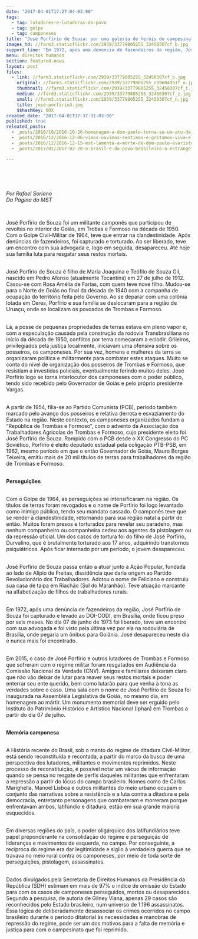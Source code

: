```yaml
---
date: "2017-04-01T17:27:04-03:00"
tags:
  - tag: lutadores-e-lutadoras-do-povo
  - tag: golpe
  - tag: camponeses
title: "José Porfírio de Souza: por uma galeria de heróis do campesinato"
images_hd: //farm3.staticflickr.com/2939/33779805255_32450307cf_b.jpg
support_line: "Em 1972, após uma denúncia de fazendeiros da região, José Porfírio de Souza foi capturado e levado ao DOI-CODI, em Brasília."
menu: direitos humanos
section: featured-news
layout: post
files:
  - link: //farm3.staticflickr.com/2939/33779805255_32450307cf_b.jpg
    original: //farm3.staticflickr.com/2939/33779805255_c19604da1f_o.jpg
    thumbnail: //farm3.staticflickr.com/2939/33779805255_32450307cf_t.jpg
    medium: //farm3.staticflickr.com/2939/33779805255_32450307cf_z.jpg
    small: //farm3.staticflickr.com/2939/33779805255_32450307cf_n.jpg
    title: jose-porfirio3.jpg
    $$hashKey: 0OX
created_date: "2017-04-01T17:37:31-03:00"
published: true
releated_posts:
  - _posts/2016/10/2016-10-26-homenagem-a-dom-paulo-torna-se-um-ato-de-resistencia-a-temer.md
  - _posts/2016/12/2016-12-06-vimos-ouvimos-sentimos-e-gritamos-viva-el-comandante-fidel.md
  - _posts/2016/12/2016-12-15-mst-lamenta-a-morte-de-dom-paulo-evaristo-arns.md
  - _posts/2017/02/2017-02-20-o-brasil-e-do-povo-brasileiro-a-estrangeirizacao-de-terras-deve-ser-combatida-em-dialogo-com-a-sociedade.md

---
```

<p>&nbsp;</p>

<p>&nbsp;</p>

<p><em>Por Rafael Soriano<br />
Da P&aacute;gina do MST</em></p>

<p>&nbsp;</p>

<p>Jos&eacute; Porf&iacute;rio de Souza foi um militante campon&ecirc;s que participou de revoltas no interior de Goi&aacute;s, em Trobas e Formoso na d&eacute;cada de 1950. Com o Golpe Civil-Militar de 1964, teve que entrar na clandestinidade. Ap&oacute;s den&uacute;ncias de fazendeiros, foi capturado e torturado. Ao ser liberado, teve um encontro com sua advogada e, logo em seguida, desapareceu. At&eacute; hoje sua fam&iacute;lia luta para resgatar seus restos mortais.</p>

<p><br />
Jos&eacute; Porf&iacute;rio de Souza &eacute; filho de Maria Joaquina e Te&oacute;filo de Souza Gil, nascido em Pedro Afonso (atualmente Tocantins) em 27 de julho de 1912. Casou-se com Rosa Am&eacute;lia de Farias, com quem teve nove filho. Mudou-se para o Norte de Goi&aacute;s no final da d&eacute;cada de 1940 com a campanha de ocupa&ccedil;&atilde;o do territ&oacute;rio feita pelo Governo. Ao se deparar com uma col&ocirc;nia lotada em Ceres, Porf&iacute;rio e sua fam&iacute;lia se deslocaram para a regi&atilde;o de Urua&ccedil;u, onde se localizam os povoados de Trombas e Formoso.</p>

<p><br />
L&aacute;, a posse de pequenas propriedades de terras estava em pleno vapor e, com a especula&ccedil;&atilde;o causada pela constru&ccedil;&atilde;o da rodovia Transbrasiliana no in&iacute;cio da d&eacute;cada de 1950, conflitos por terra come&ccedil;aram a eclodir. Grileiros, privilegiados pela justi&ccedil;a localmente, iniciavam uma ofensiva sobre os posseiros, os camponeses. Por sua vez, homens e mulheres da terra se organizaram pol&iacute;tica e militarmente para combater estes ataques. Muito se conta do n&iacute;vel de organiza&ccedil;&atilde;o dos posseiros de Trombas e Formoso, que resistiam a investidas policiais, eventualmente ferindo muitos deles. Jos&eacute; Porf&iacute;rio logo se torna interlocutor dos camponeses com o poder p&uacute;blico, tendo sido recebido pelo Governador de Goi&aacute;s e pelo pr&oacute;prio presidente Vargas.</p>

<p><br />
A partir de 1954, filia-se ao Partido Comunista (PCB), per&iacute;odo tamb&eacute;m marcado pelo avan&ccedil;o dos posseiros e relativa derrota e esvaziamento do Estado na regi&atilde;o. Neste contexto, os camponeses organizados fundam a &ldquo;Rep&uacute;blica de Trombas e Formoso&rdquo;, com o advento da Associa&ccedil;&atilde;o dos Trabalhadores Agr&iacute;colas de Trombas e Formoso, cujo presidente eleito foi Jos&eacute; Porf&iacute;rio de Souza. Rompido com o PCB desde o XX Congresso do PC Sovi&eacute;tico, Porf&iacute;rio &eacute; eleito deputado estadual pela coliga&ccedil;&atilde;o PTB-PSB, em 1962, mesmo per&iacute;odo em que o ent&atilde;o Governador de Goi&aacute;s, Mauro Borges Teixeira, emitiu mais de 20 mil t&iacute;tulos de terras para trabalhadores da regi&atilde;o de Trombas e Formoso.</p>

<p><br />
<strong>Persegui&ccedil;&otilde;es</strong></p>

<p><br />
Com o Golpe de 1964, as persegui&ccedil;&otilde;es se intensificaram na regi&atilde;o. Os t&iacute;tulos de terras foram revogados e o nome de Porf&iacute;rio foi logo levantado como inimigo p&uacute;blico, tendo seu mandato cassado. O campon&ecirc;s teve que se render &agrave; clandestinidade, retornando para sua regi&atilde;o natal a partir de ent&atilde;o. Muitos foram presos e torturados para revelar seu paradeiro, mas nenhum companheiro ou companheira cedeu aos agentes da pistolagem ou da repress&atilde;o oficial. Um dos casos de tortura foi do filho de Jos&eacute; Porf&iacute;rio, Durvalino, que &eacute; brutalmente torturado aos 17 anos, adquirindo transtornos psiqui&aacute;tricos. Ap&oacute;s ficar internado por um per&iacute;odo, o jovem desapareceu.</p>

<p><br />
Jos&eacute; Porf&iacute;rio de Souza passa ent&atilde;o a atuar junto &agrave; A&ccedil;&atilde;o Popular, fundada ao lado de Al&iacute;pio de Freitas, dissid&ecirc;ncia que daria origem ao Partido Revolucion&aacute;rio dos Trabalhadores. Adotou o nome de Feliciano e construiu sua casa de taipa em Riach&atilde;o (Sul do Maranh&atilde;o). Teve atua&ccedil;&atilde;o marcante na alfabetiza&ccedil;&atilde;o de filhos de trabalhadores rurais.</p>

<p><br />
Em 1972, ap&oacute;s uma den&uacute;ncia de fazendeiros da regi&atilde;o, Jos&eacute; Porf&iacute;rio de Souza foi capturado e levado ao DOI-CODI, em Bras&iacute;lia, onde ficou preso por seis meses. No dia 07 de junho de 1973 foi liberado, teve um encontro com sua advogada e foi visto pela &uacute;ltima vez por ela na rodovi&aacute;ria de Bras&iacute;lia, onde pegaria um &ocirc;nibus para Goi&acirc;nia. Jos&eacute; desapareceu neste dia e nunca mais foi encontrado.</p>

<p><br />
Em 2015, o caso de Jos&eacute; Porf&iacute;rio e outros lutadores de Trombas e Formoso que sofreram com o regime militar foram resgatados em Audi&ecirc;ncia da Comiss&atilde;o Nacional da Verdade (CNV). Amigos e familiares deixaram claro que n&atilde;o v&atilde;o deixar de lutar para reaver seus restos mortais e poder enterrar seu ente querido, bem como lutar&atilde;o para que venha &agrave; tona as verdades sobre o caso. Uma sala com o nome de Jos&eacute; Porf&iacute;rio de Souza foi inaugurada na Assembl&eacute;ia Legislativa de Goi&aacute;s, no mesmo dia, em homenagem ao m&aacute;rtir. Um monumento memorial deve ser erguido pelo Instituto do Patrim&ocirc;nio Hist&oacute;rico e Art&iacute;stico Nacional (Iphan) em Trombas a partir do dia 07 de julho.</p>

<p><br />
<strong>Mem&oacute;ria camponesa</strong></p>

<p><br />
A Hist&oacute;ria recente do Brasil, sob o manto do regime de ditadura Civil-Militar, est&aacute; sendo reconstitu&iacute;da e recontada, a partir do marco da busca de uma perspectiva dos lutadores, militantes e movimentos reprimidos. Neste processo de reconstitui&ccedil;&atilde;o, &eacute; poss&iacute;vel notar um v&aacute;cuo de informa&ccedil;&atilde;o quando se pensa no resgate de perfis daqueles militantes que enfrentaram a repress&atilde;o a partir do&nbsp;l&oacute;cus&nbsp;do campo brasileiro. Nomes como de Carlos Marighella, Manoel Lisboa e outros militantes do meio urbano ocupam o conjunto das narrativas sobre a resist&ecirc;ncia e a luta contra a ditadura e pela democracia, entretanto personagens que combateram e morreram porque enfrentavam ambos, latif&uacute;ndio e ditadura, est&atilde;o em sua grande maioria esquecidos.</p>

<p><br />
Em diversas regi&otilde;es do pa&iacute;s, o poder olig&aacute;rquico dos latifundi&aacute;rios teve papel preponderante na consolida&ccedil;&atilde;o do regime e persegui&ccedil;&atilde;o de lideran&ccedil;as e movimentos de esquerda, no campo. Por conseguinte, a rec&iacute;proca do regime era dar legitimidade e sigilo &agrave; verdadeira guerra que se travava no meio rural contra os camponeses, por meio de toda sorte de persegui&ccedil;&otilde;es, pistolagem, assassinatos.</p>

<p><br />
Dados divulgados pela Secretaria de Direitos Humanos da Presid&ecirc;ncia da Rep&uacute;blica (SDH) estimam em mais de 97% o &iacute;ndice de omiss&atilde;o do Estado para com os casos de camponeses perseguidos, mortos ou desaparecidos. Segundo a pesquisa, de autoria de Gilney Viana, apenas 29 casos s&atilde;o reconhecidos pelo Estado brasileiro, num universo de 1.196 assassinatos. Essa l&oacute;gica de deliberadamente desassociar os crimes ocorridos no campo brasileiro durante o per&iacute;odo ditatorial &agrave;s necessidades e manobras de repress&atilde;o do regime, pode ser um dos motivos para a falta de mem&oacute;ria e justi&ccedil;a para com o campesinato que foi reprimido.</p>
